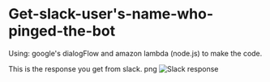 # Get-slack-user's-name-who-pinged-the-bot

Using: google's dialogFlow and amazon lambda (node.js) to make the code.

This is the response you get from slack.
png
![Slack response](https://github.com/hassifow/Get-slack-user-name-who-pinged-the-bot/blob/master/Screen%20Shot%202018-06-27%20at%2015.00.30.png?raw=true)
